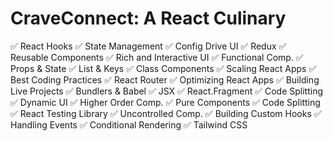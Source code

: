 # CraveConnect: A React Culinary


✅ React Hooks
✅ State Management
✅ Config Drive UI
✅ Redux
✅ Reusable Components
✅ Rich and Interactive UI
✅ Functional Comp.
✅ Props & State
✅ List & Keys
✅ Class Components
✅ Scaling React Apps
✅ Best Coding Practices
✅ React Router
✅ Optimizing React Apps
✅ Building Live Projects
✅ Bundlers & Babel
✅ JSX
✅ React.Fragment
✅ Code Splitting
✅ Dynamic UI
✅ Higher Order Comp.
✅ Pure Components
✅ Code Splitting
✅ React Testing Library
✅ Uncontrolled Comp.
✅ Building Custom Hooks
✅ Handling Events
✅ Conditional Rendering
✅ Tailwind CSS
